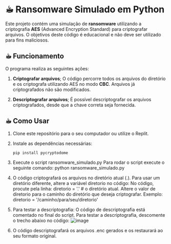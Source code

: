 # ☕︎ Ransomware Simulado em Python

Este projeto contém uma simulação de **ransomware** utilizando a criptografia **AES** (Advanced Encryption Standard) para criptografar arquivos. O objetivos deste código é educacional e não deve ser utilizado para fins maliciosos.

## ☕︎ Funcionamento

O programa realiza as seguintes ações:

1. **Criptografar arquivos**;
   O código percorre todos os arquivos do diretório e os criptografa utilizando AES no 
   modo **CBC**. Arquivos já criptografados não são modificados.

2. **Descriptografar arquivos**;
   É possível descriptografar os arquivos criptografados, desde que a chave correta seja 
   fornecida.

## ☕︎ Como Usar

1. Clone este repositório para o seu computador ou utilize o Replit.

2. Instale as dependências necessárias:
   ```bash
   pip install pycryptodome

3. Execute o script ransomware_simulado.py
   Para rodar o script execute o seguinte comando:
   python ransomware_simulado.py

4. O código criptografará os arquivos no diretório atual (.). Para usar um diretório diferente, altere a variável diretorio no código:
   No código, procute pela linha:
   diretorio = '.' # o diretório atual.
   Altere o valor de diretorio para o caminho do diretório que deseja criptografar. Exemplo: diretorio = '/caminho/para/seu/diretorio'

5. Para testar a descriptografia:
   O código de descriptografia está comentado no final do script. Para testar a 
   descriptografia, descomente o trecho abaixo no código:
   ![image](https://github.com/user-attachments/assets/191b42b2-eb09-4c7a-b5db-dc0e1105518d)

6. O código descriptografará os arquivos .enc gerados e os restaurará ao seu formato original.






